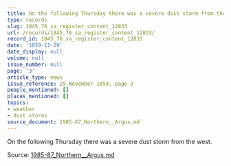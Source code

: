 ```yaml
---
title: On the following Thursday there was a severe dust storm from the west.
type: records
slug: 1845_76_sa_register_content_12833
url: /records/1845_76_sa_register_content_12833/
record_id: 1845_76_sa_register_content_12833
date: '1859-11-29'
date_display: null
volume: null
issue_number: null
page: '3'
article_type: news
issue_reference: 29 November 1859, page 3
people_mentioned: []
places_mentioned: []
topics:
- weather
- dust storms
source_document: 1985-87_Northern__Argus.md
---
```


On the following Thursday there was a severe dust storm from the west.

Source: [1985-87_Northern__Argus.md](/downloads/markdown/1985-87_Northern__Argus.md)
